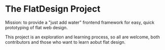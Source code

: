 The FlatDesign Project
========

Mission: to provide a "just add water" frontend framework for easy, quick prototyping of flat web design.

This project is an exploration and learning process, so all are welcome, both contributors and those who want to learn aobut flat design.
